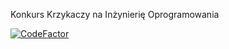 Konkurs Krzykaczy na Inżynierię Oprogramowania

[![CodeFactor](https://www.codefactor.io/repository/github/sggw-inf-2015-2/kok/badge)](https://www.codefactor.io/repository/github/sggw-inf-2015-2/kok)
